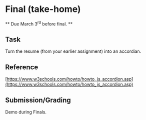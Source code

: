 # Final (take-home)
** Due March 3<sup>rd</sup> before final. **

## Task 
Turn the resume (from your earlier assignment) into an accordian.

## Reference
[https://www.w3schools.com/howto/howto_js_accordion.asp](https://www.w3schools.com/howto/howto_js_accordion.asp)

## Submission/Grading
Demo during Finals.
